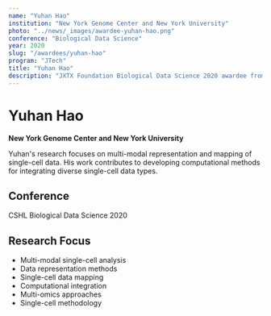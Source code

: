 ```yaml
---
name: "Yuhan Hao"
institution: "New York Genome Center and New York University"
photo: "../news/_images/awardee-yuhan-hao.png"
conference: "Biological Data Science"
year: 2020
slug: "/awardees/yuhan-hao"
program: "JTech"
title: "Yuhan Hao"
description: "JXTX Foundation Biological Data Science 2020 awardee from New York Genome Center and New York University"
---
```


# Yuhan Hao

**New York Genome Center and New York University**

Yuhan's research focuses on multi-modal representation and mapping of single-cell data. His work contributes to developing computational methods for integrating diverse single-cell data types.

## Conference
CSHL Biological Data Science 2020

## Research Focus
- Multi-modal single-cell analysis
- Data representation methods
- Single-cell data mapping
- Computational integration
- Multi-omics approaches
- Single-cell methodology